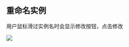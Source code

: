 ## 重命名实例

用户鼠标滑过实例名时会显示修改按钮，点击修改

![](http://imgcache.tce.fsphere.cn/image/qzonestyle.gtimg.cn/qzone/vas/opensns/res/img/Resis-4.png)